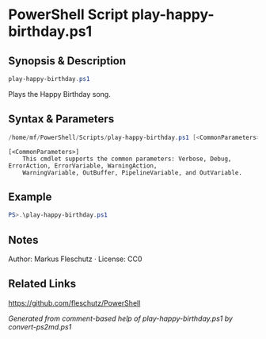 # PowerShell Script play-happy-birthday.ps1

## Synopsis & Description
```powershell
play-happy-birthday.ps1
```

Plays the Happy Birthday song.

## Syntax & Parameters
```powershell
/home/mf/PowerShell/Scripts/play-happy-birthday.ps1 [<CommonParameters>]
```

```
[<CommonParameters>]
    This cmdlet supports the common parameters: Verbose, Debug, ErrorAction, ErrorVariable, WarningAction, 
    WarningVariable, OutBuffer, PipelineVariable, and OutVariable.
```

## Example
```powershell
PS>.\play-happy-birthday.ps1
```


## Notes
Author: Markus Fleschutz · License: CC0

## Related Links
https://github.com/fleschutz/PowerShell

*Generated from comment-based help of play-happy-birthday.ps1 by convert-ps2md.ps1*
